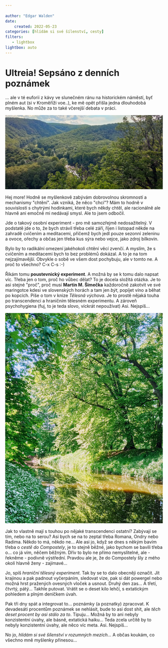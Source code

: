 ```yaml
---

author: "Edgar Walden"
date: 
    created: 2022-05-23
categories: [hlídám si své šílenství, cesty]
filters:
   - lightbox
lightbox: auto
---
```


# Ultreia! Sepsáno z denních poznámek

... ale v té euforii z kávy ve slunečném ránu na historickém náměstí, byť plném aut (si v Kroměříži voe..), ke mě opět přišla jedna dlouhodobá myšlenka. No může za to také včerejší debata v práci. <!-- more -->

![Řeka Dyje kousek od Šobesu](../img/dyje_web.jpg)

Hej more! Hodně se myšlenkově zabývám dobrovolnou skromností a mechanismy "chtění". Jak vzniká, že něco "chci"? Mám to hodně v souvislosti s chytrými hodinkami, které bych někdy chtěl, ale racionálně ale hlavně ani emočně mi nedávají smysl. Ale to jsem odbočil. 

Jde o takový osobní experiment - pro mě samozřejmě nedosažitelný. V podstatě jde o to, že bych strávil třeba celé září, říjen i listopad někde na zahradě cvičením a meditacemi, přičemž bych jedl pouze sezonní zeleninu a ovoce, ořechy a občas jen třeba kus sýra nebo vejce, jako zdroj bílkovin. 

Bylo by to radikální omezení jakéhokoli chtění věcí zvenčí. A myslím, že s cvičením a meditacemi bych to bez problémů dokázal. A to je na tom nejzajímavější. Obvykle o sobě ve všem dost pochybuju, ale v tomto ne. A proč to všechno? C-x
C-s :-)

Říkám tomu **poustevnický experiment**. A možná by se k tomu dalo napsat víc. Třeba jen o tom, proč ho vůbec dělat? To je docela složitá otázka. Je to asi  stejné "proč", proč musí **Martin M. Šimečka** každoročně zakotvit ve své maringotce kdesi ve slovenských horách a tam jen *být*, popíjet víno a běhat po kopcích. Píše o tom v knize *Tělesná výchova*. Je to prostě nějaká touha po transcendenci a hraničním tělesném experimentu. A zároveň psychohygiena (fuj, to je teda slovo, víckrát nepoužívat) Asi. Nejspíš...

![Stromy - už nevím kde...](../img/stromy.jpg)

Jak to vlastně mají s touhou po nějaké transcendenci ostatní? Zabývají se tím, nebo na to serou? Asi bych se na to zeptal třeba Romana, Ondry nebo Radima. Někdo to má, někdo ne... Ale asi jo, když se dnes s někým bavím třeba o *cestě do Compostely*, je to stejně běžné, jako bychom se bavili třeba o... co já vím, něčem běžným. Dřív to bylo ne přímo nemyslitelné, ale - řekněme - podivně výstřední. Pravdou ale je, že do Compostely šly z mého okolí hlavně ženy - zajímavé...

Jo, spíš *hraniční tělesný experiment*. Tak by se to dalo obecněji označit. Jít krajinou a pak padnout vyčerpáním, sledovat vize, pak si dát powergel nebo možná hrst pražených ovesných vloček a usnout. Druhý den zas... A třetí, čtvrtý, pátý... Takhle putovat. Vrátit se o deset kilo lehčí, s extatickým pohledem a plným deníčkem úvah. 

Pak tři dny spát a integrovat to... poznámky (a poznatky) zpracovat. K devadesáti procentům poznámek se nehlásit, bude to asi dost shit,  ale *těch deset procent by asi stálo za to*. Tipuju... Možná by to ani nebyly konzistentní úvahy, ale básně, extatická haiku... Teda zcela určitě by to nebyly konzistentní úvahy, ale něco víc meta. Asi. Nejspíš...

No jo, *hlídám si své šílenství v rozumných mezích...* A občas koukám, co všechno mně myšlenky přinesou...
